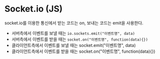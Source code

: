 # Socket.io (JS)

socket.io를 이용한 통신에서 받는 코드는 on, 보내는 코드는 emit을 사용한다.



- 서버측에서 이벤트를 보낼 때는 `io.sockets.emit("이벤트명", data)`
- 서버측에서 이벤트를 받을 때는 `socket.on("이벤트명", function(data){})`
- 클라이언트측에서 이벤트를 보낼 때는 socket.emit("이벤트명", data)
- 클라이언트측에서 이벤트를 받을 때는 socket.on("이벤트명", function(data){})

